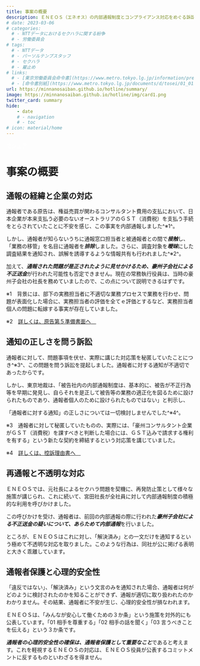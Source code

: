 ```yaml
---
title: 事案の概要
description: ＥＮＥＯＳ（エネオス）の内部通報制度とコンプライアンス対応をめぐる訴訟について、山田悠一郎裁判官・坂巻陽士裁判官の判決文を通じて、日本の通報窓口における透明性や調査姿勢を検証しています。
# date: 2023-03-06
# categories:
  # - NTTデータにおけるセクハラに関する紛争
  # - 労働委員会
# tags:
  # - NTTデータ
  # - パーソルテンプスタッフ
  # - セクハラ
  # - 雇止め
# links:
  # - [東京労働委員会命令書](https://www.metro.tokyo.lg.jp/information/press/2024/03/2024030701)
  # - [命令書別紙](https://www.metro.tokyo.lg.jp/documents/d/tosei/01_01b_02)
url: https://minnanosaiban.github.io/hotline/summary/
image: https://minnanosaiban.github.io/hotline/img/card1.png
twitter_card: summary
hide:
    - date
    # - navigation
    # - toc
# icon: material/home
---
```


<p style="margin: 0;">
  <a href="https://twitter.com/share?url=https://minnanosaiban.github.io/hotline/summary/ &text=事案の概要 - ＥＮＥＯＳの内部通報制度に関する訴訟について"
     target="_blank" class="x-share" style="color: #FFFFFF;">
    <i class="fa-brands fa-x-twitter"></i> でシェア
  </a>
</p>

# 事案の概要

## 通報の経緯と企業の対応
通報者である原告は、権益売買が関わるコンサルタント費用の支払において、日本企業が本来支払う必要のないオーストラリアのＧＳＴ（消費税）を支払う手続をとらされていたことに不安を感じ、この事実を内部通報しました^※1^。

しかし、通報者が知らないうちに通報窓口担当者と被通報者との間で***接触***し、「業務の移管」を名目に通報者を***排除***しました。さらに、調査対象を***曖昧***にした調査結果を通知され、誤解を誘導するような情報共有も行われました^※2^。

加えて、***通報された問題が是正されたように見せかけるため、豪州子会社による不正送金***が行われた可能性も否定できません。現在の常務執行役員は、当時の豪州子会社の社長を務めていましたので、この点について説明できるはずです。

<p class="hg-idt15 pad12 small">
※1　背景には、部下の実務担当者に不適切な業務プロセスで業務を行わせ、問題が表面化した場合に、実務担当者の評価を全てｅ評価とするなど、実務担当者個人の問題に転嫁する事実が存在していました。</p>
<p class="doc pad105 small">※2　<a href="https://minnanosaiban.github.io/eneos-saiban/argument.html" class="arrow-link">詳しくは、原告第５準備書面へ<span class="arrow">　<i class="bi bi-arrow-right"></i></span></a></p>

## 通知の正しさを問う訴訟
通報者に対して、問題事項を伏せ、実際に講じた対応策を秘匿していたことにつき^※3^、この問題を問う訴訟を提起しました。通報者に対する通知が不適切であったからです。

しかし、東京地裁は、「被告社内の内部通報制度は、基本的に、被告が不正行為等を早期に発見し、自らそれを是正して被告等の業務の適正化を図るために設けられたものであり、通報者個人のために設けられたものではない」と判示し、

「通報者に対する通知」の正しさについては一切検討しませんでした^※4^。

<p class="hg-idt15 pad12 small">
※3　通報者に対して秘匿していたものの、実際には、「豪州コンサルタント企業がＧＳＴ（消費税）を課すべきと判断した場合には、ＧＳＴ込みで請求する権利を有する」という新たな契約を締結するという対応策を講じていました。</p>
<p class="doc pad105 small">※4　<a href="https://minnanosaiban.github.io/eneos-saiban/_static/eneos-kouso1.pdf" class="arrow-link">詳しくは、控訴理由書へ<span class="arrow">　<i class="bi bi-arrow-right"></i></span></a></p>

## 再通報と不透明な対応
ＥＮＥＯＳでは、元社長によるセクハラ問題を契機に、再発防止策として様々な施策が講じられ、これに続いて、宮田社長が全社員に対して内部通報制度の積極的な利用を呼びかけました。

この呼びかけを受け、通報者は、前回の内部通報の際に行われた***豪州子会社による不正送金の疑いについて、あらためて内部通報***を行いました。

ところが、ＥＮＥＯＳはこれに対し、「解決済み」との一文だけを通知するという極めて不透明な対応を取りました。このような行為は、同社が公に掲げる表明と大きく乖離しています。

## 通報者保護と心理的安全性
「違反ではない」、「解決済み」という文言のみを通知された場合、通報者は何がどのように検討されたのかを知ることができず、通報が適切に取り扱われたのかわかりません。その結果、通報者に不安が生じ、心理的安全性が損なわれます。

ＥＮＥＯＳは、「みんなが安心して働くための３か条」という施策を対外的にも公表しています。「01 相手を尊重する」「02 相手の話を聞く」「03 言うべきことを伝える」という３か条です。

***通報者の心理的安全性の確保は、通報者保護として重要なこと***であると考えます。これを軽視するＥＮＥＯＳの対応は、ＥＮＥＯＳ役員が公表するコミットメントに反するものといわざるを得ません。